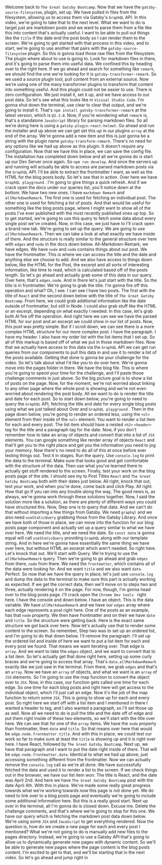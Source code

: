 Welcome back to `The Great Gatsby Bootcamp`. Now that we have the `gatsby-source-filesystem`, plugin, set up. We have pulled in files from the filesystem, allowing us to access them via Gatsby's `GraphQL` API. In this video, we're going to take that to the next level. What we want to do is target just are markdown posts and we want to parse them from a file like this into content that's actually useful. I want to be able to pull out things like the `title` if the date end the post body so I can render them to the screen. We're going to get started with that process in this video, and to start, we're going to use another that pairs with the `gatsby-source-filesystem` plugin. So this is gonna load those raw files from the filesystem. The plugin where about to use is going to. Look for markdown files in there, and it's going to parse them into useful data. We confined this by heading over to the right here. If we go ahead and search for something like `remark`, we should find the one we're looking for it is `gatsby-transformer-remark`. So we used a source plugin tool, pull content from an external source. Now we're using one of the many transformer plugins to transform that content into something useful. And this plugin could not be easier to use. There is zero configuration. We just install it, set it up, and we have access to our post data. So let's see what this looks like in `Visiual Studio Code`. I'm gonna shut down the terminal, use clear to clear that output, and we're going to install it. That's `npm install gatsby-transformer-remark` at the latest version, which is `@2.3.8`. Now, if you're wondering what `remark` is, that's a standalone `JavaScript` library for parsing markdown files. So all we're doing here is using a `gatsby-plugin-react-helmet`. Go ahead and run the installer and up above we can get set this up in our plugins `array` at the end of the array. We're gonna add a new item and this is just gonna be a string with the plugin name `gatsby-transform-remark`. There's no need for any options like we had up above as this plugin. It doesn't require any configuration. Now that we have this in place, we can save the config file. The installation has completed down below and all we're gonna do is start up our Dev Server once again. So `npm run develop`. And once the servers up and running will actually be able to access are parsed markdown posts via the `GraphQL` API. I'll be able to extract the frontmatter I want, as well as the HTML for the blog posts body. So let's see that in action. Over here we have `GraphQL playground` . I'm going to give things a quick refresh. And if we crack open the docs under our queries list, you'll notice down at the bottom. We have two new ones. I have `markdown Remark` and `allMarkdownRemark`. The  first one is used for fetching an individual post. The other one is used for fetching a list of posts. And that would be useful for something like the blog posts page, where I might want to show all of the posts I've ever published with the most recently published ones up top. So to get started, we're going to use this query to fetch some data about every single post we've created. Now, in this case, we just have to I'll crack open a brand new tab. We're going to set up the query. We are going to use `allMarkdownRemark`. Then we can take a look at what exactly we have inside of there. And the structure is really similar to the general structure over here with `edges` and `node` in the docs down below. All-Markdown-Remark, we have edges. We have `node` and `node` contains things about our post. We have the frontmatter. This is where we can access the title and the date and anything else we choose to add. And we also have access to things down below, like the HTML for the Post, the excerpt and all sorts of interesting information, like time to read, which is calculated based off of the posts length. So let's go ahead and actually grab some of this data in our query. Over here, that's `edges.node`. And in there let's just start with the title. So the title is in frontmatter. We're going to grab the title. I'm gonna fire off this operation and what? Oh, I see. I can see I have two posts. The first with the title of `React` and the second down below with the title of `The Great Gatsby Bootcamp`. From here, we could grab additional information like the date outside of frontmatter, but still in Node. I could also grab stuff like the HTML or an excerpt, depending on what exactly I needed. In this case, let's grab both Al fire off the operation. And right here we can see we have the parsed HTML for our post and an excerpt we could show in our list of posts. Now, this post was pretty simple. But if I scroll down, we can see there is a more complex HTML structure for our more complex post. I have the paragraph. I have my header. I also have my order list with the list items that I set up. So all of this markup is based off of what we put in those markdown files. Now that we actually have access to this data via the `GraphQL` API we can get run queries from our components to pull this data in and use it to render a list of the posts available. Getting that done is gonna be your challenge for the video. So let's talk about what I'd like you to do over here. We're gonna move into the pages folder in there. We have the blog file. This is where you're going to spend your time for the challenge, and I'll paste those challenge comments in just above. So the big picture goal is to show a list of posts on the page. Now, for the moment, we're not worried about linking to any other page where the whole post is showing and we're not even worried about rendering the post body. All we want to do is render the title and date for each post. So to start down below, you're going to need to query the `GraphQL` API, fetching the title and date for every single blog posts using what we just talked about Over and `GraphQL playground` . Then in the page down below, you're going to render an ordered less, using the `<ol>` element from their inside of the `<ol>` element. You want to render a list item for each and every post. The list item should have a nested `<h2>` `<header>` tag for the title and a paragraph tag for the date. Now, if you don't remember how to take an array of objects and convert that into a list of `JSX` elements. You can google something like render array of objects `React` and that'll get you to the right place and get you the information you need to jog your memory. Now there's no need to do all of this at once before ever testing things out. Test it in stages. Run the query. Use `console.log` to print the data to the terminal. Make sure that looks good and get comfortable with the structure of the data. Then use what you've learned there to actually get stuff rendered to the screen. Finally, test your work on the blog posts page of the site. I should see my to Post Titles `React` and `The Great Gatsby Bootcamp` both with their dates just below. All right, knock that out, test your work, and when you're done, come back and click Play. All right. How that go If you ran into any trouble along the way, The good news is, as always, we're gonna work through these solutions together. Now, I said the solution more like a solution, as there are plenty of different ways you could have structured this. Now, Step one is to query that data. And we can't do that without importing a few things from Gatsby. We need `graphql` and we also need  `useStaticQuery` grabbing those from the Gatsby Library. And once we have both of those in place, we can move into the function for our blog posts page component and actually set up a query similar to what we have over here. We need the title, and we need the date. So `const date` is gonna equal will call `useStaticQuery` providing `GraphQL` along with our template string. And in here we're gonna have essentially the same thing we have over here, but without HTML an excerpt which aren't needed. So right here. Let's knock that out. We'll start with Query. We're trying to use the `allMarkdownRemark` query. Then we're going to go ahead and grab `edges` from there, `node` from there. We need the `frontmatter`, which contains all of the data were looking for. And we want `title` and we also want `date`. Perfect. So now that we have the query in place, let's just use `console.log` and dump the data to the terminal to make sure this part is actually working as expected. If we get the correct data, then we'll move on to steps two and three, actually rendering it on the page. For now, though, I'm gonna head over to the blog posts page. I'll crack open the `Chrome Dev tools ` right here. I have the console and down below. I have an object. This is the data variable. We have `allMarkdownRemark` and we have our `edges` array where each edge represents a post right here. One of the posts as an example, has that `node` property. We then have frontmatter and on their we have `date` and `title`. So the structure were getting back. Here is the exact same structure we got back over here. Now let's actually use that to render some content to the screen. So remember, Step two was to set up an ordered list, and I'm going to do that down below. I'll remove the paragraph. I'll set up the ordered list and inside of here we want to put a list item for each and every post we found. That means we want iterating over. That edge is `array`. And we want to take the `edges` object, and we want to convert that to a list item. So let's actually get that done right here, setting up some curly braces and we're going to access that array. That's `data.allMarkdownRemark` exactly like we just saw in the terminal. From there, we grab `edges` and that's an `array`. Now we have an `array` of objects, and what we want is an `array` of `JSX` elements. So I'm going to use the map function to convert the object over to `JSX`. Now, in this case, our function gets called one time for each edge. So one time for each blog posts and right here will get access to the individual object, which I'll just call an edge. Now it's the job of the map function to return some `JSX`. This is going to show up for each and every post. So right here we start off with a list item and I mentioned in there I wanted a header to tag, and I also wanted a paragraph, so I'll set those up as well. Now all we need to do is pull the title and the date off of edge and put them right inside of these two elements, so we'll start with the title over here. We can see that for one of the `array` items. We have the `node` property than frontmatter, then `date` and `title`. So that means over here that would be `edge.node.frontmatter.title`. And with this in place, we could test our work so far to make sure at least the `title` is showing up and it is right over here. I have React, followed by `The Great Gatsby Bootcamp`. Next up, we have that paragraph and I want to put the date right inside of there. That will be `edge.node.frontmatter.date`. Identical to what we had up above, just accessing something different from the frontmatter. Now we can actually remove the `console.log` call as we're all done. We have successfully fetched the data and used it to render a list to the screen. If we check things out in the browser, we have our list item won. The title is React, and the date was April 2nd. And here we have `The Great Gatsby Bootcamp` post with the date April 4th. With this in place. We've made some really great progress towards what we're working towards now this page is not done yet. We do need to link over to a blog posts page and eventually we're going to include some additional information here. But this is a really good start. Next up over in the terminal, all I'm gonna do is closed down. Excuse me. Delete the challenge comments, and that's where we're going to stop for this one. We have our query which is fetching the markdown post data down below. We're using some `JSX` and `JavaScript` to get everything rendered. Now the question is, how do we create a new page for each and every post I mentioned? What we're not going to do is manually add new files to the pages directory. Instead, we're going to use a Gatsby API that's going to allow us to dynamically generate new pages with dynamic content. So we'll be able to generate new pages where the page content is the blog posts content. I'm excited to get to that, and we'll be starting that in the next video. So let's go ahead and jump right in